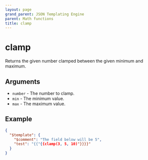 ```yaml
---
layout: page
grand_parent: JSON Templating Engine
parent: Math functions
title: clamp
---
```


# clamp

Returns the given number clamped between the given minimum and maximum.
## Arguments

- `number` - The number to clamp.
- `min` - The minimum value.
- `max` - The maximum value.

## Example

```json
{
  "$template": {
    "$comment": "The field below will be 5",
    "test": "{{"{{clamp(3, 5, 10)"}}}}"
  }
}
```
